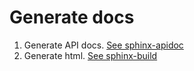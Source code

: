 # Generate docs #

1. Generate API docs. [See sphinx-apidoc](http://www.sphinx-doc.org/en/1.5.1/invocation.html#invocation-of-sphinx-apidoc)
2. Generate html. [See sphinx-build](http://www.sphinx-doc.org/en/1.5.1/invocation.html#invocation-of-sphinx-build)